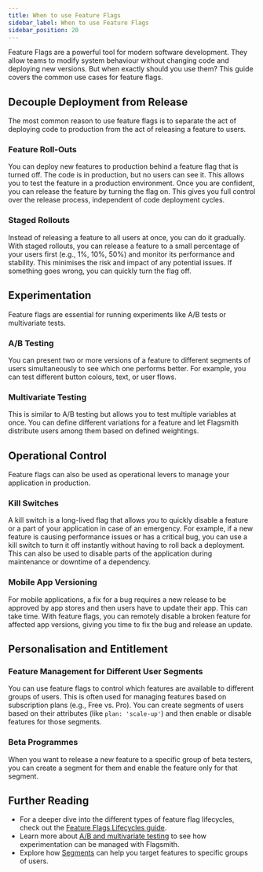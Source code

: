 ```yaml
---
title: When to use Feature Flags
sidebar_label: When to use Feature Flags
sidebar_position: 20
---
```


Feature Flags are a powerful tool for modern software development. They allow teams to modify system behaviour without changing code and deploying new versions. But when exactly should you use them? This guide covers the common use cases for feature flags.

## Decouple Deployment from Release

The most common reason to use feature flags is to separate the act of deploying code to production from the act of releasing a feature to users.

### Feature Roll-Outs
You can deploy new features to production behind a feature flag that is turned off. The code is in production, but no users can see it. This allows you to test the feature in a production environment. Once you are confident, you can release the feature by turning the flag on. This gives you full control over the release process, independent of code deployment cycles.

### Staged Rollouts
Instead of releasing a feature to all users at once, you can do it gradually. With staged rollouts, you can release a feature to a small percentage of your users first (e.g., 1%, 10%, 50%) and monitor its performance and stability. This minimises the risk and impact of any potential issues. If something goes wrong, you can quickly turn the flag off.

## Experimentation

Feature flags are essential for running experiments like A/B tests or multivariate tests.

### A/B Testing
You can present two or more versions of a feature to different segments of users simultaneously to see which one performs better. For example, you can test different button colours, text, or user flows.

### Multivariate Testing
This is similar to A/B testing but allows you to test multiple variables at once. You can define different variations for a feature and let Flagsmith distribute users among them based on defined weightings.

## Operational Control

Feature flags can also be used as operational levers to manage your application in production.

### Kill Switches
A kill switch is a long-lived flag that allows you to quickly disable a feature or a part of your application in case of an emergency. For example, if a new feature is causing performance issues or has a critical bug, you can use a kill switch to turn it off instantly without having to roll back a deployment. This can also be used to disable parts of the application during maintenance or downtime of a dependency.

### Mobile App Versioning
For mobile applications, a fix for a bug requires a new release to be approved by app stores and then users have to update their app. This can take time. With feature flags, you can remotely disable a broken feature for affected app versions, giving you time to fix the bug and release an update.

## Personalisation and Entitlement

### Feature Management for Different User Segments
You can use feature flags to control which features are available to different groups of users. This is often used for managing features based on subscription plans (e.g., Free vs. Pro). You can create segments of users based on their attributes (like `plan: 'scale-up'`) and then enable or disable features for those segments.

### Beta Programmes
When you want to release a new feature to a specific group of beta testers, you can create a segment for them and enable the feature only for that segment. 

## Further Reading

- For a deeper dive into the different types of feature flag lifecycles, check out the [Feature Flags Lifecycles guide](/best-practices/flag-lifecycle).
- Learn more about [A/B and multivariate testing](/experimentation/ab-testing) to see how experimentation can be managed with Flagsmith.
- Explore how [Segments](/flagsmith-concepts/segments) can help you target features to specific groups of users. 
